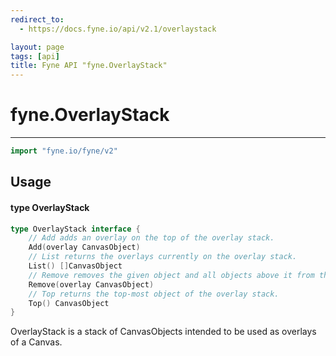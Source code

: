 ```yaml
---
redirect_to:
  - https://docs.fyne.io/api/v2.1/overlaystack

layout: page
tags: [api]
title: Fyne API "fyne.OverlayStack"
---
```



# fyne.OverlayStack
---
```go
import "fyne.io/fyne/v2"
```

## Usage

#### type OverlayStack

```go
type OverlayStack interface {
	// Add adds an overlay on the top of the overlay stack.
	Add(overlay CanvasObject)
	// List returns the overlays currently on the overlay stack.
	List() []CanvasObject
	// Remove removes the given object and all objects above it from the overlay stack.
	Remove(overlay CanvasObject)
	// Top returns the top-most object of the overlay stack.
	Top() CanvasObject
}
```

OverlayStack is a stack of CanvasObjects intended to be used as overlays of a Canvas.
